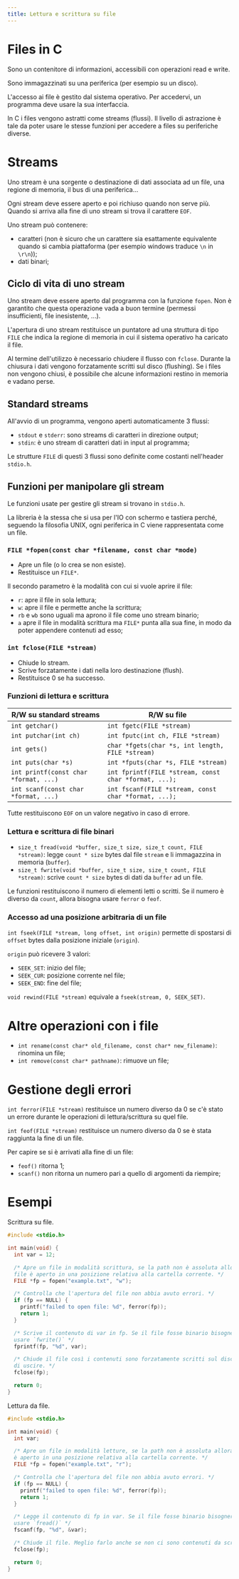 ```yaml
---
title: Lettura e scrittura su file
---
```


# Files in C

Sono un contenitore di informazioni, accessibili con operazioni read e write.

Sono immagazzinati su una periferica (per esempio su un disco).

L'accesso ai file è gestito dal sistema operativo. Per accedervi, un programma
deve usare la sua interfaccia.

In C i files vengono astratti come streams (flussi). Il livello di astrazione è
tale da poter usare le stesse funzioni per accedere a files su periferiche
diverse.

# Streams

Uno stream è una sorgente o destinazione di dati associata ad un file, una
regione di memoria, il bus di una periferica...

Ogni stream deve essere aperto e poi richiuso quando non serve più. Quando si
arriva alla fine di uno stream si trova il carattere `EOF`.

Uno stream può contenere:

- caratteri (non è sicuro che un carattere sia esattamente equivalente quando si
  cambia piattaforma (per esempio windows traduce `\n` in `\r\n`));
- dati binari;

## Ciclo di vita di uno stream

Uno stream deve essere aperto dal programma con la funzione `fopen`. Non è
garantito che questa operazione vada a buon termine (permessi insufficienti,
file inesistente, ...).

L'apertura di uno stream restituisce un puntatore ad una struttura di tipo
`FILE` che indica la regione di memoria in cui il sistema operativo ha caricato
il file.

Al termine dell'utilizzo è necessario chiudere il flusso con `fclose`. Durante
la chiusura i dati vengono forzatamente scritti sul disco (flushing). Se i files
non vengono chiusi, è possibile che alcune informazioni restino in memoria e
vadano perse.

## Standard streams

All'avvio di un programma, vengono aperti automaticamente 3 flussi:

- `stdout` e `stderr`: sono streams di caratteri in direzione output;
- `stdin`: è uno stream di caratteri dati in input al programma;

Le strutture `FILE` di questi 3 flussi sono definite come costanti nell'header
`stdio.h`.

## Funzioni per manipolare gli stream

Le funzioni usate per gestire gli stream si trovano in `stdio.h`.

La libreria è la stessa che si usa per l'IO con schermo e tastiera perché,
seguendo la filosofia UNIX, ogni periferica in C viene rappresentata come un
file.

### `FILE *fopen(const char *filename, const char *mode)`

- Apre un file (o lo crea se non esiste).
- Restituisce un `FILE*`.

Il secondo parametro è la modalità con cui si vuole aprire il file:

- `r`: apre il file in sola lettura;
- `w`: apre il file e permette anche la scrittura;
- `rb` e `wb` sono uguali ma aprono il file come uno stream binario;
- `a` apre il file in modalità scrittura ma `FILE*` punta alla sua fine, in modo
  da poter appendere contenuti ad esso;

### `int fclose(FILE *stream)`

- Chiude lo stream.
- Scrive forzatamente i dati nella loro destinazione (flush).
- Restituisce 0 se ha successo.

### Funzioni di lettura e scrittura

| R/W su standard streams               | R/W su file                                           |
| ------------------------------------- | ----------------------------------------------------- |
| `int getchar()`                       | `int fgetc(FILE *stream)`                             |
| `int putchar(int ch)`                 | `int fputc(int ch, FILE *stream)`                     |
| `int gets()`                          | `char *fgets(char *s, int length, FILE *stream)`      |
| `int puts(char *s)`                   | `int *fputs(char *s, FILE *stream)`                   |
| `int printf(const char *format, ...)` | `int fprintf(FILE *stream, const char *format, ...);` |
| `int scanf(const char *format, ...)`  | `int fscanf(FILE *stream, const char *format, ...);`  |

Tutte restituiscono `EOF` on un valore negativo in caso di errore.

### Lettura e scrittura di file binari

- `size_t fread(void *buffer, size_t size, size_t count, FILE *stream)`: legge
  `count * size` bytes dal file `stream` e li immagazzina in memoria (`buffer`).
- `size_t fwrite(void *buffer, size_t size, size_t count, FILE *stream)`: scrive
  `count * size` bytes di dati da `buffer` ad un file.

Le funzioni restituiscono il numero di elementi letti o scritti. Se il numero è
diverso da `count`, allora bisogna usare `ferror` o `feof`.

### Accesso ad una posizione arbitraria di un file

`int fseek(FILE *stream, long offset, int origin)` permette di spostarsi di
`offset` bytes dalla posizione iniziale (`origin`).

`origin` può ricevere 3 valori:

- `SEEK_SET`: inizio del file;
- `SEEK_CUR`: posizione corrente nel file;
- `SEEK_END`: fine del file;

`void rewind(FILE *stream)` equivale a `fseek(stream, 0, SEEK_SET)`.

# Altre operazioni con i file

- `int rename(const char* old_filename, const char* new_filename)`: rinomina un
  file;
- `int remove(const char* pathname)`: rimuove un file;

# Gestione degli errori

`int ferror(FILE *stream)` restituisce un numero diverso da 0 se c'è stato un
errore durante le operazioni di lettura/scrittura su quel file.

`int feof(FILE *stream)` restituisce un numero diverso da 0 se è stata raggiunta
la fine di un file.

Per capire se si è arrivati alla fine di un file:

- `feof()` ritorna 1;
- `scanf()` non ritorna un numero pari a quello di argomenti da riempire;

# Esempi

Scrittura su file.

```c
#include <stdio.h>

int main(void) {
  int var = 12;

  /* Apre un file in modalità scrittura, se la path non è assoluta allora il
  file è aperto in una posizione relativa alla cartella corrente. */
  FILE *fp = fopen("example.txt", "w");

  /* Controlla che l'apertura del file non abbia avuto errori. */
  if (fp == NULL) {
    printf("failed to open file: %d", ferror(fp));
    return 1;
  }

  /* Scrive il contenuto di var in fp. Se il file fosse binario bisognerebbe
  usare `fwrite()` */
  fprintf(fp, "%d", var);

  /* Chiude il file così i contenuti sono forzatamente scritti sul disco prima
  di uscire. */
  fclose(fp);

  return 0;
}
```

Lettura da file.

```c
#include <stdio.h>

int main(void) {
  int var;

  /* Apre un file in modalità letture, se la path non è assoluta allora il file
  è aperto in una posizione relativa alla cartella corrente. */
  FILE *fp = fopen("example.txt", "r");

  /* Controlla che l'apertura del file non abbia avuto errori. */
  if (fp == NULL) {
    printf("failed to open file: %d", ferror(fp));
    return 1;
  }

  /* Legge il contenuto di fp in var. Se il file fosse binario bisognerebbe
  usare `fread()` */
  fscanf(fp, "%d", &var);

  /* Chiude il file. Meglio farlo anche se non ci sono contenuti da scrivere. */
  fclose(fp);

  return 0;
}
```
